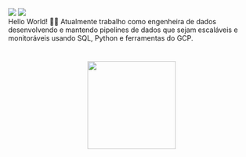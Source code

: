 
<div> 
  <a href = "mailto:thamires.bernardes@gmail.com"><img src="https://img.shields.io/badge/Gmail-D14836?style=for-the-badge&logo=gmail&logoColor=white" target="_blank"></a>
  <a href="https://www.linkedin.com/in/bernardesthamires/" target="_blank"><img src="https://img.shields.io/badge/-LinkedIn-%230077B5?style=for-the-badge&logo=linkedin&logoColor=white" target="_blank"></a> 
  
  <div align="Left">
  Hello World! 🙆‍♀️
    Atualmente trabalho como engenheira de dados desenvolvendo e mantendo pipelines de dados que sejam escaláveis e monitoráveis usando SQL, Python e ferramentas do GCP.
    </div>
   
  #

<div align="center">
  <a href="https://github.com/thamiresbernardes">
  <img height="180em" src="https://github-readme-stats.vercel.app/api/top-langs/?username=thamiresbernardes&layout=compact&langs_count=7&theme=dracula"/>
</div>
<div style="display: inline_block"><br>
</div>
  
  ##
 
</div>

